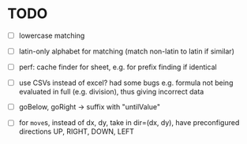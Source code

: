 # TODO 

- [ ] lowercase matching
- [ ] latin-only alphabet for matching (match non-latin to latin if similar)
- [ ] perf: cache finder for sheet, e.g. for prefix finding if identical
- [ ] use CSVs instead of excel? had some bugs e.g. formula not being evaluated in full (e.g. division), thus giving incorrect data

- [ ] goBelow, goRight -> suffix with "untilValue"
- [ ] for `move`s, instead of dx, dy, take in dir=(dx, dy), have preconfigured directions UP, RIGHT, DOWN, LEFT
